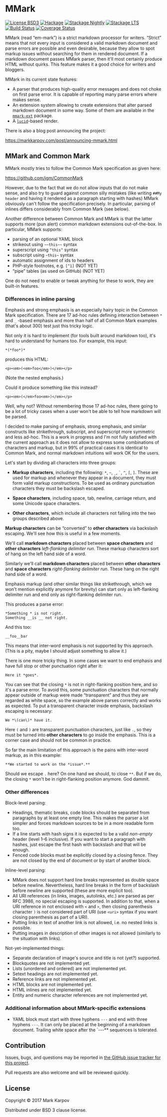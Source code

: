 # MMark

[![License BSD3](https://img.shields.io/badge/license-BSD3-brightgreen.svg)](http://opensource.org/licenses/BSD-3-Clause)
[![Hackage](https://img.shields.io/hackage/v/mmark.svg?style=flat)](https://hackage.haskell.org/package/mmark)
[![Stackage Nightly](http://stackage.org/package/mmark/badge/nightly)](http://stackage.org/nightly/package/mmark)
[![Stackage LTS](http://stackage.org/package/mmark/badge/lts)](http://stackage.org/lts/package/mmark)
[![Build Status](https://travis-ci.org/mrkkrp/mmark.svg?branch=master)](https://travis-ci.org/mrkkrp/mmark)
[![Coverage Status](https://coveralls.io/repos/mrkkrp/mmark/badge.svg?branch=master&service=github)](https://coveralls.io/github/mrkkrp/mmark?branch=master)

MMark (read “em-mark”) is a strict markdown processor for writers. “Strict”
means that not every input is considered a valid markdown document and parse
errors are possible and even desirable, because they allow to spot markup
issues without searching for them in rendered document. If a markdown
document passes MMark parser, then it'll most certainly produce HTML without
quirks. This feature makes it a good choice for writers and bloggers.

MMark in its current state features:

* A parser that produces high-quality error messages and does not choke on
  first parse error. It is capable of reporting many parse errors where
  makes sense.
* An extension system allowing to create extensions that alter parsed
  markdown document in some way. Some of them are available in the
  [`mmark-ext`](https://hackage.haskell.org/package/mmark-ext) package.
* A [`lucid`](https://hackage.haskell.org/package/lucid)-based render.

There is also a blog post announcing the project:

https://markkarpov.com/post/announcing-mmark.html

## MMark and Common Mark

MMark mostly tries to follow the Common Mark specification as given here:

https://github.com/jgm/CommonMark

However, due to the fact that we do not allow inputs that do not make sense,
and also try to guard against common silly mistakes (like writing `##My
header` and having it rendered as a paragraph starting with hashes) MMark
obviously can't follow the specification precisely. In particular, parsing
of inlines differs considerably from Common Mark (see below).

Another difference between Common Mark and MMark is that the latter supports
more (pun alert) common markdown extensions out-of-the-box. In particular,
MMark supports:

* parsing of an optional YAML block
* strikeout using `~~this~~` syntax
* superscript using `^this^` syntax
* subscript using `~this~` syntax
* automatic assignment of ids to headers
* PHP-style footnotes, e.g. `[^1]` (NOT YET)
* “pipe” tables (as used on GitHub) (NOT YET)

One do not need to enable or tweak anything for these to work, they are
built-in features.

### Differences in inline parsing

Emphasis and strong emphasis is an especially hairy topic in the Common Mark
specification. There are 17 ad-hoc rules defining interaction between `*`
and `_` -based emphasis and more than half of all Common Mark examples
(that's about 300) test just this tricky logic.

Not only it is hard to implement (for tools built around markdown too), it's
hard to understand for humans too. For example, this input:

```
*(*foo*)*
```

produces this HTML:

```
<p><em>(<em>foo</em>)</em></p>
```

(Note the nested emphasis.)

Could it produce something like this instead?

```
<p><em>(</em>foo<em>)</em></p>
```

Well, why not? Without remembering those 17 ad-hoc rules, there going to be
a lot of tricky cases when a user won't be able to tell how markdown will be
parsed.

I decided to make parsing of emphasis, strong emphasis, and similar
constructs like strikethrough, subscript, and superscript more symmetric and
less ad-hoc. This is a work in progress and I'm not fully satisfied with the
current approach as it does not allow to express some combinations of
characters and markup, but in 99% of practical cases it is identical to
Common Mark, and normal markdown intuitions will work OK for the users.

Let's start by dividing all characters into three groups:

* **Markup characters**, including the following: `*`, `~`, `_`, `` ` ``,
  `^`, `[`, `]`. These are used for markup and whenever they appear in a
  document, they must form valid markup constructions. To be used as
  ordinary punctuation characters they must be backslash escaped.

* **Space characters**, including space, tab, newline, carriage return, and
  some Unicode space characters.

* **Other characters**, which include all characters not falling into the
  two groups described above.

**Markup characters** can be “converted” to **other characters** via
backslash escaping. We'll see how this is useful in a few moments.

We'll call **markdown characters** placed between **space characters** and
**other characters** *left-flanking delimiter run*. These markup characters
sort of hang on the left hand side of a word.

Similarly we'll call **markdown characters** placed between **other
characters** and **space characters** *right-flanking delimiter run*. These
hang on the right hand side of a word.

Emphasis markup (and other similar things like strikethrough, which we won't
mention explicitly anymore for brevity) can start only as left-flanking
delimiter run and end only as right-flanking delimiter run.

This produces a parse error:

```
*Something * is not right.
Something __is __ not right.
```

And this too:

```
__foo__bar
```

This means that inter-word emphasis is not supported by this approach. (This
is a pity, maybe I should adjust something to allow it.)

There is one more tricky thing. In some cases we want to end emphasis and
have full stop or other punctuation right after it:

```
Here it *goes*.
```

You can see that the closing `*` is not in right-flanking position here, and
so it's a parse error. To avoid this, some punctuation characters that
normally appear outside of markup were made “transparent” and thus they are
regarded as white space, so the example above parses correctly and works as
expected. To put a transparent character inside emphasis, backslash escaping
is necessary:

```
We *\(can\)* have it.
```

Here `(` and `)` are transparent punctuation characters, just like `.`, so
they must be turned into **other characters** to go inside the emphasis.
This is a corner case and should not be common in practice.

So far the main limitation of this approach is the pains with inter-word
markup, as in this example:

```
**We started to work on the *issue*.**
```

Should we escape `.` here? On one hand we should, to close `**`. But if we
do, the closing `*` won't be in right-flanking position anymore. God dammit.

### Other differences

Block-level parsing:

* Headings, thematic breaks, code blocks should be separated from paragraphs
  by at least one empty line. This makes the parser a lot simpler and forces
  markdown sources to be in a more readable form too.
* If a line starts with hash signs it is expected to be a valid *non-empty*
  header (level 1–6 inclusive). If you want to start a paragraph with
  hashes, just escape the first hash with backslash and that will be enough.
* Fenced code blocks must be explicitly closed by a closing fence. They are
  not closed by the end of document or by start of another block.

Inline-level parsing:

* MMark does not support hard line breaks represented as double space before
  newline. Nevertheless, hard line breaks in the form of backslash before
  newline are supported (these are more explicit too).
* All URI references (in links, images, autolinks, etc.) are parsed as per
  RFC 3986, no special escaping is supported. In addition to that, when a
  URI reference in not enclosed with `<` and `>`, then closing parenthesis
  character `)` is not considered part of URI (use `<uri>` syntax if you
  want closing parenthesis as part of a URI).
* Putting links in text of another link is not allowed, i.e. no nested links
  is possible.
* Putting images in description of other images is not allowed (similarly to
  the situation with links).

Not-yet-implemented things:

* Separate declaration of image's source and title is not (yet?) supported.
* Blockquotes are not implemented yet.
* Lists (unordered and ordered) are not implemented yet.
* Setext headings are not implemented yet.
* Reference links are not implemented yet.
* HTML blocks are not implemented yet.
* HTML inlines are not implemented yet.
* Entity and numeric character references are not implemented yet.

### Additional information about MMark-specific extensions

* YAML block must start with three hyphens `---` and end with three hyphens
  `---`. It can only be placed at the beginning of a markdown document.
  Trailing white space after the `---** sequences is tolerated.

## Contribution

Issues, bugs, and questions may be reported in [the GitHub issue tracker for
this project](https://github.com/mrkkrp/mmark/issues).

Pull requests are also welcome and will be reviewed quickly.

## License

Copyright © 2017 Mark Karpov

Distributed under BSD 3 clause license.
